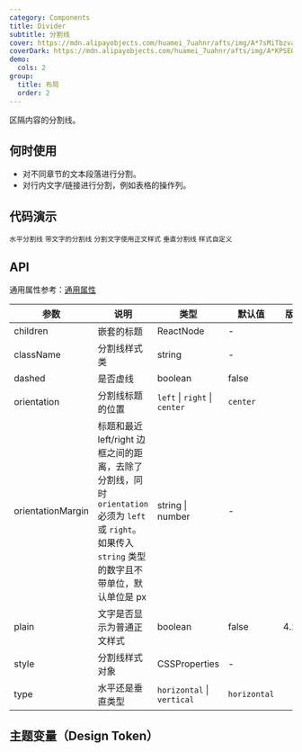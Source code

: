 ```yaml
---
category: Components
title: Divider
subtitle: 分割线
cover: https://mdn.alipayobjects.com/huamei_7uahnr/afts/img/A*7sMiTbzvaDoAAAAAAAAAAAAADrJ8AQ/original
coverDark: https://mdn.alipayobjects.com/huamei_7uahnr/afts/img/A*KPSEQ74PLg4AAAAAAAAAAAAADrJ8AQ/original
demo:
  cols: 2
group:
  title: 布局
  order: 2
---
```


区隔内容的分割线。

## 何时使用

- 对不同章节的文本段落进行分割。
- 对行内文字/链接进行分割，例如表格的操作列。

## 代码演示

<!-- prettier-ignore -->
<code src="./demo/horizontal.tsx">水平分割线</code>
<code src="./demo/with-text.tsx">带文字的分割线</code>
<code src="./demo/plain.tsx">分割文字使用正文样式</code>
<code src="./demo/vertical.tsx">垂直分割线</code>
<code src="./demo/customize-style.tsx" debug>样式自定义</code>

## API

通用属性参考：[通用属性](/docs/react/common-props)

| 参数 | 说明 | 类型 | 默认值 | 版本 |
| --- | --- | --- | --- | --- |
| children | 嵌套的标题 | ReactNode | - |  |
| className | 分割线样式类 | string | - |  |
| dashed | 是否虚线 | boolean | false |  |
| orientation | 分割线标题的位置 | `left` \| `right` \| `center` | `center` |  |
| orientationMargin | 标题和最近 left/right 边框之间的距离，去除了分割线，同时 `orientation` 必须为 `left` 或 `right`。如果传入 `string` 类型的数字且不带单位，默认单位是 px | string \| number | - |  |
| plain | 文字是否显示为普通正文样式 | boolean | false | 4.2.0 |
| style | 分割线样式对象 | CSSProperties | - |  |
| type | 水平还是垂直类型 | `horizontal` \| `vertical` | `horizontal` |  |

## 主题变量（Design Token）

<ComponentTokenTable component="Divider"></ComponentTokenTable>

